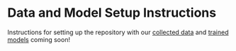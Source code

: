 Data and Model Setup Instructions
=================================

Instructions for setting up the repository with our [collected data](https://huggingface.co/datasets/lil-lab/cogen) and [trained models](https://huggingface.co/lil-lab/cogen) coming soon!